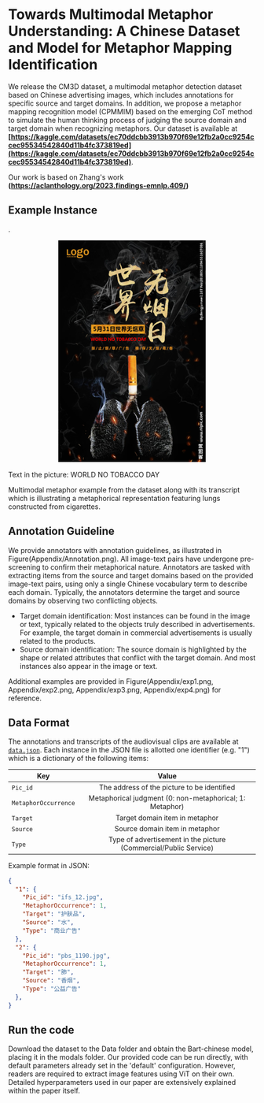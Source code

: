 # Towards Multimodal Metaphor Understanding: A Chinese Dataset and Model for Metaphor Mapping Identification

We release the CM3D dataset, a multimodal metaphor detection dataset based on Chinese advertising images, which includes annotations for specific source and target domains. In addition, we propose a metaphor mapping recognition model (CPMMIM) based on the emerging CoT method to simulate the human thinking process of judging the source domain and target domain when recognizing metaphors.
Our dataset is available at **[https://kaggle.com/datasets/ec70ddcbb3913b970f69e12fb2a0cc9254ccec95534542840d11b4fc373819ed](https://kaggle.com/datasets/ec70ddcbb3913b970f69e12fb2a0cc9254ccec95534542840d11b4fc373819ed)**.


Our work is based on Zhang's work **(https://aclanthology.org/2023.findings-emnlp.409/)**

## Example Instance

.<div align='center'><img src='Appendix/pbs_1190.jpg' width="300" height="450"></div>

Text in the picture: WORLD NO TOBACCO DAY

Multimodal metaphor example from the dataset along with its transcript which is illustrating a metaphorical representation featuring lungs constructed from cigarettes. 

## Annotation Guideline

We provide annotators with annotation guidelines, as illustrated in Figure(Appendix/Annotation.png). All image-text pairs have undergone pre-screening to confirm their metaphorical nature. Annotators are tasked with extracting items from the source and target domains based on the provided image-text pairs, using only a single Chinese vocabulary term to describe each domain. Typically, the annotators determine the target and source domains by observing two conflicting objects.

* Target domain identification: Most instances can be found in the image or text, typically related to the objects truly described in advertisements. For example, the target domain in commercial advertisements is usually related to the products.
* Source domain identification: The source domain is highlighted by the shape or related attributes that conflict with the target domain. And most instances also appear in the image or text.

Additional examples are provided in Figure(Appendix/exp1.png, Appendix/exp2.png, Appendix/exp3.png, Appendix/exp4.png) for reference.


## Data Format

The annotations and transcripts of the audiovisual clips are available at [`data.json`](data.json).
Each instance in the JSON file is allotted one identifier (e.g. "1") which is a dictionary of the following items: 

| Key                 |                                    Value                                    |
|---------------------|:---------------------------------------------------------------------------:|
| `Pic_id`            |                The address of the picture to be identified                  |
| `MetaphorOccurrence`|           Metaphorical judgment (0: non-metaphorical; 1: Metaphor)          |
| `Target`            |                       Target domain item in metaphor                        |
| `Source`            |                       Source domain item in metaphor                        |
| `Type`              |      Type of advertisement in the picture (Commercial/Public Service)       |


Example format in JSON:

```json
{
  "1": {
    "Pic_id": "ifs_12.jpg",
    "MetaphorOccurrence": 1,
    "Target": "护肤品",
    "Source": "水",
    "Type": "商业广告"
  },
  "2": {
    "Pic_id": "pbs_1190.jpg",
    "MetaphorOccurrence": 1,
    "Target": "肺",
    "Source": "香烟",
    "Type": "公益广告"
  },
}
```

## Run the code

Download the dataset to the Data folder and obtain the Bart-chinese model, placing it in the modals folder. Our provided code can be run directly, with default parameters already set in the 'default' configuration. However, readers are required to extract image features using ViT on their own. Detailed hyperparameters used in our paper are extensively explained within the paper itself.
